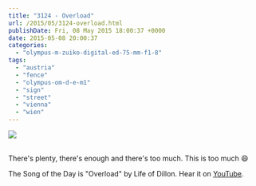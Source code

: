 ```yaml
---
title: "3124 - Overload"
url: /2015/05/3124-overload.html
publishDate: Fri, 08 May 2015 18:00:37 +0000
date: 2015-05-08 20:00:37
categories: 
  - "olympus-m-zuiko-digital-ed-75-mm-f1-8"
tags: 
  - "austria"
  - "fence"
  - "olympus-om-d-e-m1"
  - "sign"
  - "street"
  - "vienna"
  - "wien"
---
```

<div class="container">
<div class="center"><a target="_blank" href="https://d25zfm9zpd7gm5.cloudfront.net/1200x1200/2015/20150414_161124_lr.jpg"><img src="https://d25zfm9zpd7gm5.cloudfront.net/0600x0600/2015/20150414_161124_lr.jpg" /></a></div>
</div>
<br />

There's plenty, there's enough and there's too much. This is too much 😄

The Song of the Day is "Overload" by Life of Dillon. Hear it on <a href="https://www.youtube.com/watch?v=LnM3sH5rQ5A" target="_blank">YouTube</a>.
